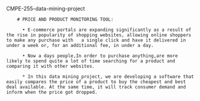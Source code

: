  CMPE-255-data-mining-project

        # PRICE AND PRODUCT MONITORING TOOL:
            
          • E-commerce portals are expanding significantly as a result of the rise in popularity of shopping websites, allowing online shoppers to make any purchase with   a single click and have it delivered in under a week or, for an additional fee, in under a day.
          
          • Now a days people,In order to purchase anything,are more likely to spend quite a lot of time searching for a product and comparing it with other websites.

          * In this data mining project, we are developing a software that easily compares the price of a product to buy the cheapest and best deal available. At the same time, it will track consumer demand and inform when the price got dropped.            
